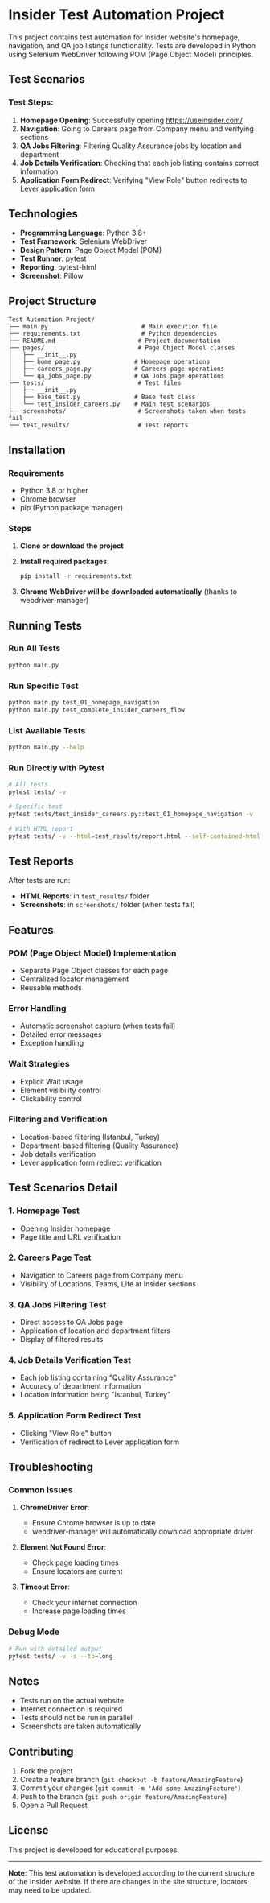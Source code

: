 # Insider Test Automation Project

This project contains test automation for Insider website's homepage, navigation, and QA job listings functionality. Tests are developed in Python using Selenium WebDriver following POM (Page Object Model) principles.

## Test Scenarios

### Test Steps:
1. **Homepage Opening**: Successfully opening https://useinsider.com/
2. **Navigation**: Going to Careers page from Company menu and verifying sections
3. **QA Jobs Filtering**: Filtering Quality Assurance jobs by location and department
4. **Job Details Verification**: Checking that each job listing contains correct information
5. **Application Form Redirect**: Verifying "View Role" button redirects to Lever application form

## Technologies

- **Programming Language**: Python 3.8+
- **Test Framework**: Selenium WebDriver
- **Design Pattern**: Page Object Model (POM)
- **Test Runner**: pytest
- **Reporting**: pytest-html
- **Screenshot**: Pillow

## Project Structure

```
Test Automation Project/
├── main.py                          # Main execution file
├── requirements.txt                 # Python dependencies
├── README.md                       # Project documentation
├── pages/                          # Page Object Model classes
│   ├── __init__.py
│   ├── home_page.py               # Homepage operations
│   ├── careers_page.py            # Careers page operations
│   └── qa_jobs_page.py            # QA Jobs page operations
├── tests/                          # Test files
│   ├── __init__.py
│   ├── base_test.py               # Base test class
│   └── test_insider_careers.py    # Main test scenarios
├── screenshots/                    # Screenshots taken when tests fail
└── test_results/                   # Test reports
```

## Installation

### Requirements
- Python 3.8 or higher
- Chrome browser
- pip (Python package manager)

### Steps

1. **Clone or download the project**

2. **Install required packages**:
   ```bash
   pip install -r requirements.txt
   ```

3. **Chrome WebDriver will be downloaded automatically** (thanks to webdriver-manager)

## Running Tests

### Run All Tests
```bash
python main.py
```

### Run Specific Test
```bash
python main.py test_01_homepage_navigation
python main.py test_complete_insider_careers_flow
```

### List Available Tests
```bash
python main.py --help
```

### Run Directly with Pytest
```bash
# All tests
pytest tests/ -v

# Specific test
pytest tests/test_insider_careers.py::test_01_homepage_navigation -v

# With HTML report
pytest tests/ -v --html=test_results/report.html --self-contained-html
```

## Test Reports

After tests are run:
- **HTML Reports**: in `test_results/` folder
- **Screenshots**: in `screenshots/` folder (when tests fail)

## Features

### POM (Page Object Model) Implementation
- Separate Page Object classes for each page
- Centralized locator management
- Reusable methods

### Error Handling
- Automatic screenshot capture (when tests fail)
- Detailed error messages
- Exception handling

### Wait Strategies
- Explicit Wait usage
- Element visibility control
- Clickability control

### Filtering and Verification
- Location-based filtering (Istanbul, Turkey)
- Department-based filtering (Quality Assurance)
- Job details verification
- Lever application form redirect verification

## Test Scenarios Detail

### 1. Homepage Test
- Opening Insider homepage
- Page title and URL verification

### 2. Careers Page Test
- Navigation to Careers page from Company menu
- Visibility of Locations, Teams, Life at Insider sections

### 3. QA Jobs Filtering Test
- Direct access to QA Jobs page
- Application of location and department filters
- Display of filtered results

### 4. Job Details Verification Test
- Each job listing containing "Quality Assurance"
- Accuracy of department information
- Location information being "Istanbul, Turkey"

### 5. Application Form Redirect Test
- Clicking "View Role" button
- Verification of redirect to Lever application form

## Troubleshooting

### Common Issues

1. **ChromeDriver Error**:
   - Ensure Chrome browser is up to date
   - webdriver-manager will automatically download appropriate driver

2. **Element Not Found Error**:
   - Check page loading times
   - Ensure locators are current

3. **Timeout Error**:
   - Check your internet connection
   - Increase page loading times

### Debug Mode
```bash
# Run with detailed output
pytest tests/ -v -s --tb=long
```

## Notes

- Tests run on the actual website
- Internet connection is required
- Tests should not be run in parallel
- Screenshots are taken automatically

## Contributing

1. Fork the project
2. Create a feature branch (`git checkout -b feature/AmazingFeature`)
3. Commit your changes (`git commit -m 'Add some AmazingFeature'`)
4. Push to the branch (`git push origin feature/AmazingFeature`)
5. Open a Pull Request

## License

This project is developed for educational purposes.

---

**Note**: This test automation is developed according to the current structure of the Insider website. If there are changes in the site structure, locators may need to be updated. 
